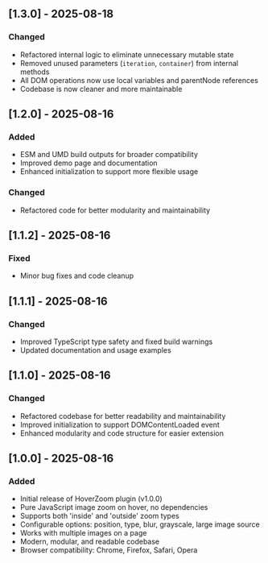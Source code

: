 ## [1.3.0] - 2025-08-18
### Changed
- Refactored internal logic to eliminate unnecessary mutable state
- Removed unused parameters (`iteration`, `container`) from internal methods
- All DOM operations now use local variables and parentNode references
- Codebase is now cleaner and more maintainable

## [1.2.0] - 2025-08-16
### Added
- ESM and UMD build outputs for broader compatibility
- Improved demo page and documentation
- Enhanced initialization to support more flexible usage

### Changed
- Refactored code for better modularity and maintainability

## [1.1.2] - 2025-08-16
### Fixed
- Minor bug fixes and code cleanup

## [1.1.1] - 2025-08-16
### Changed
- Improved TypeScript type safety and fixed build warnings
- Updated documentation and usage examples

## [1.1.0] - 2025-08-16
### Changed
- Refactored codebase for better readability and maintainability
- Improved initialization to support DOMContentLoaded event
- Enhanced modularity and code structure for easier extension


## [1.0.0] - 2025-08-16
### Added
- Initial release of HoverZoom plugin (v1.0.0)
- Pure JavaScript image zoom on hover, no dependencies
- Supports both 'inside' and 'outside' zoom types
- Configurable options: position, type, blur, grayscale, large image source
- Works with multiple images on a page
- Modern, modular, and readable codebase
- Browser compatibility: Chrome, Firefox, Safari, Opera
